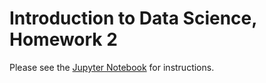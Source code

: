 # Introduction to Data Science, Homework 2

Please see the [Jupyter Notebook](2016-HW2.ipynb) for instructions. 

